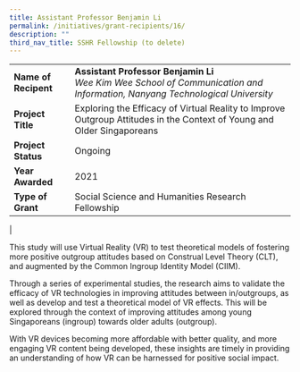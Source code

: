 ```yaml
---
title: Assistant Professor Benjamin Li
permalink: /initiatives/grant-recipients/16/
description: ""
third_nav_title: SSHR Fellowship (to delete)
---
```



|  |  |
|---|---|
| **Name of Recipent** | **Assistant Professor Benjamin Li**<br>_Wee Kim Wee School of Communication and Information, Nanyang Technological University_ |
| **Project Title** | Exploring the Efficacy of Virtual Reality to Improve Outgroup Attitudes in the Context of Young and Older Singaporeans |
| **Project Status** | Ongoing |
| **Year Awarded** | 2021 |
| **Type of Grant** | Social Science and Humanities Research Fellowship |
|

This study will use Virtual Reality (VR) to test theoretical models of fostering more positive outgroup attitudes based on Construal Level Theory (CLT), and augmented by the Common Ingroup Identity Model (CIIM).  

Through a series of experimental studies, the research aims to validate the efficacy of VR technologies in improving attitudes between in/outgroups, as well as develop and test a theoretical model of VR effects. This will be explored through the context of improving attitudes among young Singaporeans (ingroup) towards older adults (outgroup).  

With VR devices becoming more affordable with better quality, and more engaging VR content being developed, these insights are timely in providing an understanding of how VR can be harnessed for positive social impact.
